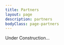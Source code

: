 ```yaml
---
title: Partners
layout: page
description: partners
bodyClass: page-partners
---
```


Under Construction...
